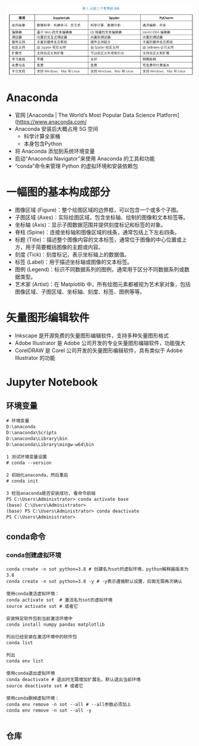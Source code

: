 ![](../photo/Pasted%20image%2020230724092139.png)
#  Anaconda
- 官网 [Anaconda | The World’s Most Popular Data Science Platform](https://www.anaconda.com/
- Anaconda 安装后大概占用 5G 空间
	- 科学计算全家桶
	- 本身包含Python
- 将 Anaconda 添加到系统环境变量
- 启动“Anaconda Navigator”来使用 Anaconda 的工具和功能
- “conda”命令来管理 Python 的虚拟环境和安装依赖包

# 一幅图的基本构成部分
- 图像区域 (Figure)：整个绘图区域的边界框，可以包含一个或多个子图。
- 子图区域 (Axes)：实际绘图区域，包含坐标轴、绘制的图像和文本标签等。
- 坐标轴 (Axis)：显示子图数据范围并提供刻度标记和标签的对象。
- 脊柱 (Spine)：连接坐标轴和图像区域的线条，通常包括上下左右四条。
- 标题 (Title)：描述整个图像内容的文本标签，通常位于图像的中心位置或上方，用于简要概括图像的主题或内容。
- 刻度 (Tick)：刻度标记，表示坐标轴上的数据值。
- 标签 (Label)：用于描述坐标轴或图像的文本标签。
- 图例 (Legend)：标识不同数据系列的图例，通常用于区分不同数据系列或数据类型。
- 艺术家 (Artist)：在 Matplotlib 中，所有绘图元素都被视为艺术家对象，包括图像区域、子图区域、坐标轴、刻度、标签、图例等等。

# 矢量图形编辑软件
- Inkscape 是开源免费的矢量图形编辑软件，支持多种矢量图形格式
- Adobe Illustrator 是 Adobe 公司开发的专业矢量图形编辑软件，功能强大
- CorelDRAW 是 Corel 公司开发的矢量图形编辑软件，具有类似于 Adobe Illustrator 的功能

# Jupyter Notebook
## 环境变量
```
# 环境变量
D:\anaconda  
D:\anaconda\Scripts  
D:\anaconda\Library\bin  
D:\anaconda\Library\mingw-w64\bin

1 测试环境变量设置
# conda --version

2 初始化anaconda，然后重启
# conda init  

3 检验anaconda是否安装成功, 看命令前缀
PS C:\Users\Administrator> conda activate base
(base) C:\Users\Administrator>
(base) PS C:\Users\Administrator> conda deactivate
PS C:\Users\Administrator>

```

## conda命令

### conda创建虚拟环境
```
conda create -n sot python=3.8 # 创建名为sot的虚拟环境，python解释器版本为3.8 
conda create -n sot python=3.8 -y # -y表示遵循默认设置，后面无需再次确认

使用conda激活虚拟环境：
conda activate sot  # 激活名为sot的虚拟环境
source activate sot # 或者它

安装特定软件包到当前激活环境中
conda install numpy pandas matplotlib

列出已经安装在激活环境中的软件包
conda list

列出
conda env list

使用conda退出虚拟环境
conda deactivate # 退出时无需增加扩展名，默认退出当前环境
source deactivate sot # 或者它

使用conda删掉虚拟环境： 
conda env remove -n sot --all # --all参数必须加上 
conda env remove -n sot --all -y


```


## 仓库
